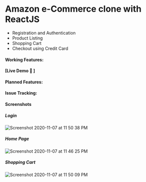 # Amazon e-Commerce clone with ReactJS

* Registration and Authentication
* Product Listing
* Shopping Cart
* Checkout using Credit Card

#### Working Features:


#### [Live Demo :rocket: ]

#### Planned Features:

    
#### Issue Tracking:


#### Screenshots

##### Login
![Screenshot 2020-11-07 at 11 50 38 PM](https://user-images.githubusercontent.com/71149670/98448709-18aea400-2154-11eb-894e-432505616103.png)


##### Home Page
![Screenshot 2020-11-07 at 11 46 25 PM](https://user-images.githubusercontent.com/71149670/98448650-90300380-2153-11eb-89ef-60b6ebb9ce85.png)


##### Shopping Cart
![Screenshot 2020-11-07 at 11 50 09 PM](https://user-images.githubusercontent.com/71149670/98448718-30862800-2154-11eb-987d-d1ab7c4d51c0.png)

